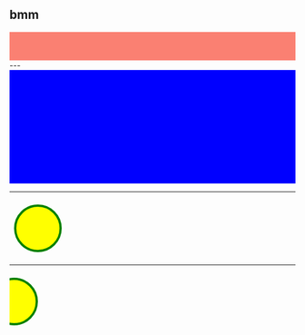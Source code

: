 ## bmm
<!-- .slide: data-auto-animate -->

<div id="c">

<div>

<div>

 <div data-id="box" style="height: 50px; background: salmon;"> 
 
 </div> 


</div>

</div>

</div>
---
<!-- .slide: data-auto-animate -->

<div id="d">

<div>

<div>

 <div data-id="box" style="height: 200px; background: blue;"> 
 
 </div> 


</div>

</div>

</div>

---

<!-- .slide: data-auto-animate data-auto-animate-duration="5" -->


<svg width="100" height="100">

  <circle data-id="nj" cx="50" cy="50" r="40" stroke="green" stroke-width="4" fill="yellow" />

</svg>



---

<!-- .slide: data-auto-animate data-auto-animate-duration="5" -->



<svg  width="100" height="100" >

  <circle  data-id="nj"   cx="8" cy="50" r="40" stroke="green" stroke-width="4" fill="yellow" />

</svg>





